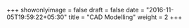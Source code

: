 +++
showonlyimage = false
draft = false
date = "2016-11-05T19:59:22+05:30"
title = "CAD Modelling"
weight = 2
+++

<!--more-->